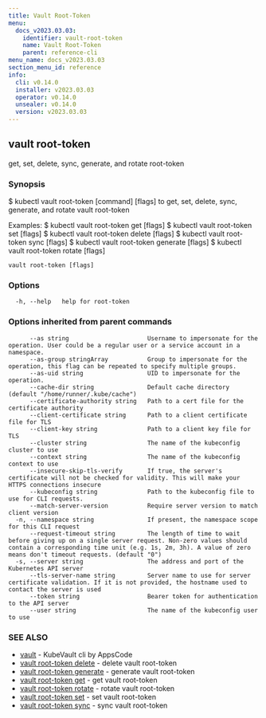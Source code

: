 ```yaml
---
title: Vault Root-Token
menu:
  docs_v2023.03.03:
    identifier: vault-root-token
    name: Vault Root-Token
    parent: reference-cli
menu_name: docs_v2023.03.03
section_menu_id: reference
info:
  cli: v0.14.0
  installer: v2023.03.03
  operator: v0.14.0
  unsealer: v0.14.0
  version: v2023.03.03
---
```


## vault root-token

get, set, delete, sync, generate, and rotate root-token

### Synopsis


$ kubectl vault root-token [command] [flags] to get, set, delete, sync, generate, and rotate vault root-token

Examples:
 $ kubectl vault root-token get [flags]
 $ kubectl vault root-token set [flags]
 $ kubectl vault root-token delete [flags]
 $ kubectl vault root-token sync [flags]
 $ kubectl vault root-token generate [flags]
 $ kubectl vault root-token rotate [flags]


```
vault root-token [flags]
```

### Options

```
  -h, --help   help for root-token
```

### Options inherited from parent commands

```
      --as string                      Username to impersonate for the operation. User could be a regular user or a service account in a namespace.
      --as-group stringArray           Group to impersonate for the operation, this flag can be repeated to specify multiple groups.
      --as-uid string                  UID to impersonate for the operation.
      --cache-dir string               Default cache directory (default "/home/runner/.kube/cache")
      --certificate-authority string   Path to a cert file for the certificate authority
      --client-certificate string      Path to a client certificate file for TLS
      --client-key string              Path to a client key file for TLS
      --cluster string                 The name of the kubeconfig cluster to use
      --context string                 The name of the kubeconfig context to use
      --insecure-skip-tls-verify       If true, the server's certificate will not be checked for validity. This will make your HTTPS connections insecure
      --kubeconfig string              Path to the kubeconfig file to use for CLI requests.
      --match-server-version           Require server version to match client version
  -n, --namespace string               If present, the namespace scope for this CLI request
      --request-timeout string         The length of time to wait before giving up on a single server request. Non-zero values should contain a corresponding time unit (e.g. 1s, 2m, 3h). A value of zero means don't timeout requests. (default "0")
  -s, --server string                  The address and port of the Kubernetes API server
      --tls-server-name string         Server name to use for server certificate validation. If it is not provided, the hostname used to contact the server is used
      --token string                   Bearer token for authentication to the API server
      --user string                    The name of the kubeconfig user to use
```

### SEE ALSO

* [vault](/docs/v2023.03.03/reference/cli/vault)	 - KubeVault cli by AppsCode
* [vault root-token delete](/docs/v2023.03.03/reference/cli/vault_root-token_delete)	 - delete vault root-token
* [vault root-token generate](/docs/v2023.03.03/reference/cli/vault_root-token_generate)	 - generate vault root-token
* [vault root-token get](/docs/v2023.03.03/reference/cli/vault_root-token_get)	 - get vault root-token
* [vault root-token rotate](/docs/v2023.03.03/reference/cli/vault_root-token_rotate)	 - rotate vault root-token
* [vault root-token set](/docs/v2023.03.03/reference/cli/vault_root-token_set)	 - set vault root-token
* [vault root-token sync](/docs/v2023.03.03/reference/cli/vault_root-token_sync)	 - sync vault root-token

